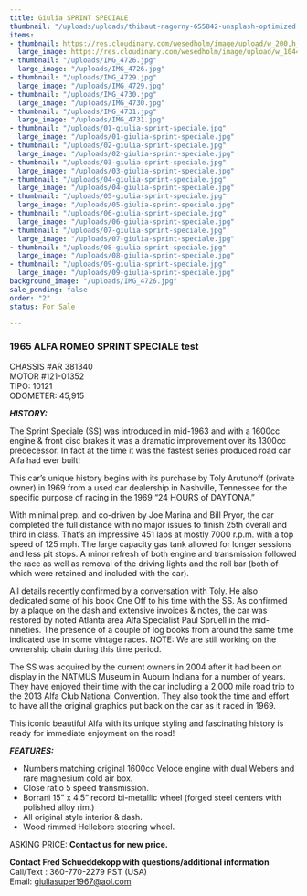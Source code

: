 ```yaml
---
title: Giulia SPRINT SPECIALE
thumbnail: "/uploads/uploads/thibaut-nagorny-655842-unsplash-optimized[1].jpg"
items:
- thumbnail: https://res.cloudinary.com/wesedholm/image/upload/w_200,h_150/v1617688902/ClassicsOnOffer/IMG_9041.jpg
  large_image: https://res.cloudinary.com/wesedholm/image/upload/w_1044,h_783/v1617688902/ClassicsOnOffer/IMG_9041.jpg
- thumbnail: "/uploads/IMG_4726.jpg"
  large_image: "/uploads/IMG_4726.jpg"
- thumbnail: "/uploads/IMG_4729.jpg"
  large_image: "/uploads/IMG_4729.jpg"
- thumbnail: "/uploads/IMG_4730.jpg"
  large_image: "/uploads/IMG_4730.jpg"
- thumbnail: "/uploads/IMG_4731.jpg"
  large_image: "/uploads/IMG_4731.jpg"
- thumbnail: "/uploads/01-giulia-sprint-speciale.jpg"
  large_image: "/uploads/01-giulia-sprint-speciale.jpg"
- thumbnail: "/uploads/02-giulia-sprint-speciale.jpg"
  large_image: "/uploads/02-giulia-sprint-speciale.jpg"
- thumbnail: "/uploads/03-giulia-sprint-speciale.jpg"
  large_image: "/uploads/03-giulia-sprint-speciale.jpg"
- thumbnail: "/uploads/04-giulia-sprint-speciale.jpg"
  large_image: "/uploads/04-giulia-sprint-speciale.jpg"
- thumbnail: "/uploads/05-giulia-sprint-speciale.jpg"
  large_image: "/uploads/05-giulia-sprint-speciale.jpg"
- thumbnail: "/uploads/06-giulia-sprint-speciale.jpg"
  large_image: "/uploads/06-giulia-sprint-speciale.jpg"
- thumbnail: "/uploads/07-giulia-sprint-speciale.jpg"
  large_image: "/uploads/07-giulia-sprint-speciale.jpg"
- thumbnail: "/uploads/08-giulia-sprint-speciale.jpg"
  large_image: "/uploads/08-giulia-sprint-speciale.jpg"
- thumbnail: "/uploads/09-giulia-sprint-speciale.jpg"
  large_image: "/uploads/09-giulia-sprint-speciale.jpg"
background_image: "/uploads/IMG_4726.jpg"
sale_pending: false
order: "2"
status: For Sale

---
```

### 1965 ALFA ROMEO SPRINT SPECIALE test

CHASSIS #AR 381340  
MOTOR #121-01352  
TIPO: 10121  
ODOMETER: 45,915

**_HISTORY:_**

The Sprint Speciale (SS) was introduced in mid-1963 and with a 1600cc engine & front disc brakes it was a dramatic improvement over its 1300cc predecessor. In fact at the time it was the fastest series produced road car Alfa had ever built!

This car’s unique history begins with its purchase by Toly Arutunoff (private owner) in 1969 from a used car dealership in Nashville, Tennessee for the specific purpose of racing in the 1969 “24 HOURS of DAYTONA.”

With minimal prep. and co-driven by Joe Marina and Bill Pryor, the car
completed the full distance with no major issues to finish 25th overall and
third in class. That’s an impressive 451 laps at mostly 7000 r.p.m. with a top
speed of 125 mph. The large capacity gas tank allowed for longer sessions
and less pit stops. A minor refresh of both engine and transmission followed
the race as well as removal of the driving lights and the roll bar (both of
which were retained and included with the car).

All details recently confirmed by a conversation with Toly. He also dedicated
some of his book One Off to his time with the SS. As confirmed by a
plaque on the dash and extensive invoices & notes, the car was restored
by noted Atlanta area Alfa Specialist Paul Spruell in the mid-nineties. The
presence of a couple of log books from around the same time indicated use
in some vintage races. NOTE: We are still working on the ownership chain
during this time period.

The SS was acquired by the current owners in 2004 after it had been on
display in the NATMUS Museum in Auburn Indiana for a number of years.
They have enjoyed their time with the car including a 2,000 mile road trip to the 2013 Alfa Club National Convention. They also took the time and effort to have all the original graphics put back on the car as it raced in 1969.

This iconic beautiful Alfa with its unique styling and fascinating history is
ready for immediate enjoyment on the road!

**_FEATURES:_**

* Numbers matching original 1600cc Veloce engine with dual Webers and rare magnesium cold air box.
* Close ratio 5 speed transmission.
* Borrani 15” x 4.5” record bi-metallic wheel (forged steel centers with polished alloy rim.)
* All original style interior & dash.
* Wood rimmed Hellebore steering wheel.

ASKING PRICE: **Contact us for new price.**

**Contact Fred Schueddekopp with questions/additional information**  
Call/Text : 360-770-2279 PST (USA)  
Email: giuliasuper1967@aol.com